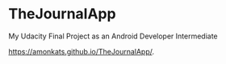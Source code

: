 # TheJournalApp

My Udacity Final Project as an Android Developer Intermediate

https://amonkats.github.io/TheJournalApp/.
